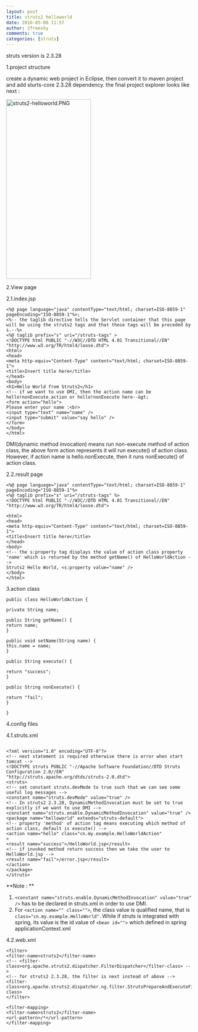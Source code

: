 ```yaml
---
layout: post
title: struts2 helloworld
date: 2016-05-08 11:57
author: 2freesky
comments: true
categories: [struts]
---
```

struts version is 2.3.28

1.project structure

create a dynamic web project in Eclipse, then convert it to maven project and add sturts-core 2.3.28 dependency. the final project explorer looks like next :

<img class="alignnone size-full wp-image-196" src="https://2freesky.files.wordpress.com/2016/05/struts2-helloworld.png" alt="struts2-helloworld.PNG" width="230" height="488" />

2.View page

2.1.index.jsp

```
<%@ page language="java" contentType="text/html; charset=ISO-8859-1"
pageEncoding="ISO-8859-1"%>;
<%-- the taglib directive tells the Servlet container that this page will be using the struts2 tags and that these tags will be preceded by s.--%>
<%@ taglib prefix="s" uri="/struts-tags" >
<!DOCTYPE html PUBLIC "-//W3C//DTD HTML 4.01 Transitional//EN" "http://www.w3.org/TR/html4/loose.dtd">
<html>
<head>
<meta http-equiv="Content-Type" content="text/html; charset=ISO-8859-1">
<title>Insert title here</title>
</head>
<body>
<h1>Hello World from Struts2</h1>
<!-- if we want to use DMI, then the action name can be hello!nonExecute.action or hello!nonExecute here--&gt;
<form action="hello">
Please enter your name :<br>
<input type="text" name="name" />
<input type="submit" value="say hello" />
</form>
</body>
</html>
```

DMI(dynamic method invocation) means run non-execute method of action class, the above form action represents it will run execute() of action class. However, if action name is hello.nonExecute, then it runs nonExecute() of action class.

2.2.result page

```
<%@ page language="java" contentType="text/html; charset=ISO-8859-1"
pageEncoding="ISO-8859-1"%>
<%@ taglib prefix="s" uri="/struts-tags" %>
<!DOCTYPE html PUBLIC "-//W3C//DTD HTML 4.01 Transitional//EN" "http://www.w3.org/TR/html4/loose.dtd">

<html>
<head>
<meta http-equiv="Content-Type" content="text/html; charset=ISO-8859-1">
<title>Insert title here</title>
</head>
<body>
<!-- the s:property tag displays the value of action class property 'name' which is returned by the method getName() of HelloWorldAction -->
Struts2 Hello World, <s:property value="name" />
</body>
</html>
```

3.action class

```
public class HelloWorldAction {

private String name;

public String getName() {
return name;
}

public void setName(String name) {
this.name = name;
}

public String execute() {

return "success";
}

public String nonExecute() {

return "fail";
}

}
```

4.config files

4.1.struts.xml

```

<?xml version="1.0" encoding="UTF-8"?>
<!-- next statement is required otherwise there is error when start tomcat -->
<!DOCTYPE struts PUBLIC "-//Apache Software Foundation//DTD Struts Configuration 2.0//EN"
"http://struts.apache.org/dtds/struts-2.0.dtd">
<struts>
<!-- set constant struts.devMode to true such that we can see some useful log messages -->
<constant name="struts.devMode" value="true" />
<!-- In struts2 2.3.28, DynamicMethodInvocation must be set to true explicitly if we want to use DMI -->
<constant name="struts.enable.DynamicMethodInvocation" value="true" />
<package name="helloworld" extends="struts-default">
<!-- property 'method' of action tag means executing which method of action class, default is execute() -->
<action name="hello" class="cn.my.example.HelloWorldAction"
>
<result name="success">/HelloWorld.jsp</result>
<!-- if invoked method return success then we take the user to HelloWorld.jsp -->
<result name="fail">/error.jsp</result>
</action>
</package>
</struts>
```

**Note : **
1. `<constant name="struts.enable.DynamicMethodInvocation" value="true" />` has to be declared in struts.xml in order to use DMI.
2. For `<action name="" class="">`, the class value is qualified name, that is `class="cn.my.example.HelloWorld"`. While if struts is integrated with spring, its value is the id value of `<bean id="">` which defined in spring applicationContext.xml
		
4.2.web.xml

```
<filter>
<filter-name>struts2</filter-name>
<!-- <filter-class>org.apache.struts2.dispatcher.FilterDispatcher</filter-class> -->
<!-- for struts2 2.3.28, the filter is next instead of above -->
<filter-class>org.apache.struts2.dispatcher.ng.filter.StrutsPrepareAndExecuteFilter</filter-class>
</filter>

<filter-mapping>
<filter-name>struts2</filter-name>
<url-pattern>/*</url-pattern>
</filter-mapping>
```
